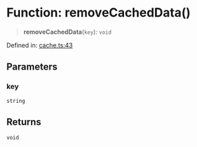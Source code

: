# Function: removeCachedData()

> **removeCachedData**(`key`): `void`

Defined in: [cache.ts:43](https://github.com/geodaopenjs/openassistant/blob/0a6a7e7306d75a25dc968b3117f04cb7bd613bec/packages/utils/src/cache.ts#L43)

## Parameters

### key

`string`

## Returns

`void`
